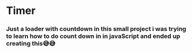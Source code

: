 <h1>Timer</h1>
<h3>Just a loader with countdown in this small project i was trying to learn how to do count down in in javaScript and ended up creating this😅😅</h3>
